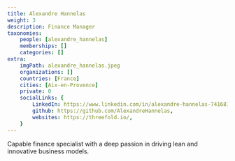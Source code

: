 ```yaml
---
title: Alexandre Hannelas
weight: 3
description: Finance Manager
taxonomies:
    people: [alexandre_hannelas]
    memberships: []
    categories: []
extra:
    imgPath: alexandre_hannelas.jpeg
    organizations: []
    countries: [France]
    cities: [Aix-en-Provence]
    private: 0
    socialLinks: {
        LinkedIn: https://www.linkedin.com/in/alexandre-hannelas-741681112/,
        github: https://github.com/AlexandreHannelas,
        websites: https://threefold.io/,
    }
---
```


Capable finance specialist with a deep passion in driving lean and innovative business models.